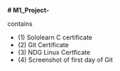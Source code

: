 **# M1_Project-**

contains
- (1) Sololearn  C certificate
- (2) Git Certificate
- (3) NDG Linux Certficate
- (4) Screenshot of first day of Git
